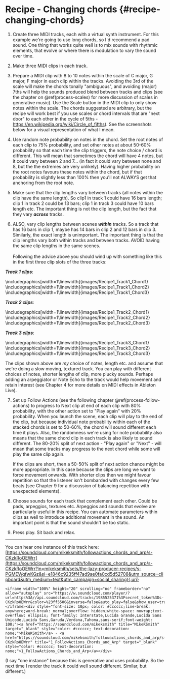 # Recipe - Changing chords {#recipe-changing-chords}

1.  Create three MIDI tracks, each with a virtual synth instrument. For this example we're going to use long chords, so I'd recommend a pad sound. One thing that works quite well is to mix sounds with rhythmic elements, that evolve or where there is modulation to vary the sound over time.

2.  Make three MIDI clips in each track.

3.  Prepare a MIDI clip with 8 to 10 notes within the scale of C major, G major, F major in each clip within the tracks. Avoiding the 3rd of the scale will make the chords tonally "ambiguous", and avoiding (major) 7ths will help the sounds produced blend between tracks and clips (see the chapter on \@ref(process-scales) for more discussion of scales in generative music). Use the Scale button in the MIDI clip to only show notes within the scale. The chords suggested are arbitrary, but the recipe will work best if you use scales or chord intervals that are "next door" to each other in the cycle of 5ths - <https://en.wikipedia.org/wiki/Circle_of_fifths>). See the screenshots below for a visual representation of what I mean.

4.  Use random note probability on notes in the chord. Set the root notes of each clip to 75% probability, and set other notes at about 50-60% probability so that each time the clip triggers, the note choice / chord is different. This will mean that sometimes the chord will have 4 notes, but it could vary between 2 and 7... (in fact it could vary between none and 8, but the the extremes are very unlikely). Having higher probability on the root notes favours these notes within the chord, but if that probability is slightly less than 100% then you'll not ALWAYS get that anchoring from the root note.

5.  Make sure that the clip lengths vary between tracks (all notes within the clip have the same length). So clip1 in track 1 could have 16 bars length; clip 1 in track 2 could be 13 bars; clip 1 in track 3 could have 10 bars length etc. The important thing is not the clip length, but the fact that they vary ***across*** tracks.

6.  ALSO, vary clip lengths between scenes ***within*** tracks. So a track that has 16 bars in clip 1, maybe has 14 bars in clip 2 and 12 bars in clip 3. Similarly, the exact length is unimportant. The important thing is that the clip lengths vary both within tracks and between tracks. AVOID having the same clip lengths in the same scenes.\
    \
    Following the advice above you should wind up with something like this in the first three clip slots of the three tracks:

***Track 1 clips***:




\includegraphics[width=1\linewidth]{images/Recipe1_Track1_Chord1} 
\includegraphics[width=1\linewidth]{images/Recipe1_Track1_Chord2} 
\includegraphics[width=1\linewidth]{images/Recipe1_Track1_Chord3} 

***Track 2 clips***:


\includegraphics[width=1\linewidth]{images/Recipe1_Track2_Chord1} 
\includegraphics[width=1\linewidth]{images/Recipe1_Track2_Chord2} 
\includegraphics[width=1\linewidth]{images/Recipe1_Track2_Chord3} 

***Track 3 clips***:


\includegraphics[width=1\linewidth]{images/Recipe1_Track3_Chord1} 
\includegraphics[width=1\linewidth]{images/Recipe1_Track3_Chord2} 
\includegraphics[width=1\linewidth]{images/Recipe1_Track3_Chord3} 

The clips shown above are *my* choice of notes, length etc. and assume that we're doing a slow moving, textured track. You can play with different choices of notes, shorter lengths of clip, more plucky sounds. Perhaps adding an arpeggiator or Note Echo to the track would help movement and retain interest (see Chapter 4 for more details on MIDI effects in Ableton Live).

7.  Set up Follow Actions (see the following chapter \@ref(process-follow-actions) to progress to Next clip at end of each clip with 80% probability, with the other action set to "Play again" with 20% probability. When you launch the scene, each clip will play to the end of the clip, but because individual note probability within each of the stacked chords is set to 50-60%, the chord will sound different each time it plays. Also, the randomness we're using for note probability also means that the same chord clip in each track is also likely to sound different. The 80-20% split of next action - "Play again" or "Next" - will mean that some tracks may progress to the next chord while some will play the same clip again.

    If the clips are short, then a 50-50% split of next action chance might be more appropriate. In this case because the clips are long we want to force movement onwards. With shorter clips then we might favour repetition so that the listener isn't bombarded with changes every few beats (see Chapter 9 for a discussion of balancing repetition with unexpected elements).

8.  Choose sounds for each track that complement each other. Could be pads, arpeggios, textures etc. Arpeggios and sounds that evolve are particularly useful in this recipe. You can automate parameters within clips as well to introduce additional movement in the sound. An important point is that the sound shouldn't be too static.

9.  Press play. Sit back and relax.

------------------------------------------------------------------------

You can hear one instance of this track here: [https://soundcloud.com/mikeksmith/followactions_chords_and_arp/s-CKzkRoOEWrr](https://soundcloud.com/mikeksmith/followactions_chords_and_arp/s-CKzkRoOEWrr?in=mikeksmith/sets/the-lazy-producer-recipes/s-PGMEWqfwKGz&si=e1846c9235ff47ad9ae0fa0cd5d52708&utm_source=clipboard&utm_medium=text&utm_campaign=social_sharing){.uri}


```{=html}
<iframe width="100%" height="20" scrolling="no" frameborder="no" allow="autoplay" src="https://w.soundcloud.com/player/?url=https%3A//api.soundcloud.com/tracks/1985525371%3Fsecret_token%3Ds-CKzkRoOEWrr&color=%23ff5500&inverse=false&auto_play=false&show_user=true"></iframe><div style="font-size: 10px; color: #cccccc;line-break: anywhere;word-break: normal;overflow: hidden;white-space: nowrap;text-overflow: ellipsis; font-family: Interstate,Lucida Grande,Lucida Sans Unicode,Lucida Sans,Garuda,Verdana,Tahoma,sans-serif;font-weight: 100;"><a href="https://soundcloud.com/mikeksmith" title="MikeKSmith" target="_blank" style="color: #cccccc; text-decoration: none;">MikeKSmith</a> · <a href="https://soundcloud.com/mikeksmith/followactions_chords_and_arp/s-CKzkRoOEWrr" title="1_FollowActions_Chords_and_Arp" target="_blank" style="color: #cccccc; text-decoration: none;">1_FollowActions_Chords_and_Arp</a></div>
```

(I say "one instance" because this is generative and uses probability. So the next time I render the track it could well sound different. Similar, but different.)
